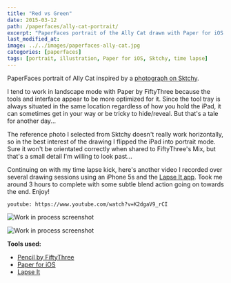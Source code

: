```yaml
---
title: "Red vs Green"
date: 2015-03-12
path: /paperfaces/ally-cat-portrait/
excerpt: "PaperFaces portrait of the Ally Cat drawn with Paper for iOS on an iPad."
last_modified_at: 
image: ../../images/paperfaces-ally-cat.jpg
categories: [paperfaces]
tags: [portrait, illustration, Paper for iOS, Sktchy, time lapse]
---
```


PaperFaces portrait of Ally Cat inspired by a [photograph on Sktchy](https://sktchy.com/VxlSm).

I tend to work in landscape mode with Paper by FiftyThree because the tools and interface appear to be more optimized for it. Since the tool tray is always situated in the same location regardless of how you hold the iPad, it can sometimes get in your way or be tricky to hide/reveal. But that's a tale for another day...

The reference photo I selected from Sktchy doesn't really work horizontally, so in the best interest of the drawing I flipped the iPad into portrait mode. Sure it won't be orientated correctly when shared to FiftyThree's Mix, but that's a small detail I'm willing to look past...

Continuing on with my time lapse kick, here's another video I recorded over several drawing sessions using an iPhone 5s and the [Lapse It app](http://www.lapseit.com/). Took me around 3 hours to complete with some subtle blend action going on towards the end. Enjoy!

`youtube: https://www.youtube.com/watch?v=K2dgaV9_rCI`

![Work in process screenshot](../../images/paperfaces-ally-cat-process-1-600.jpg)

![Work in process screenshot](../../images/paperfaces-ally-cat-process-2-600.jpg)

**Tools used:**

- [Pencil by FiftyThree](https://amzn.to/35tCkJW)
- [Paper for iOS](https://paper.bywetransfer.com/)
- [Lapse It](http://www.lapseit.com/)
